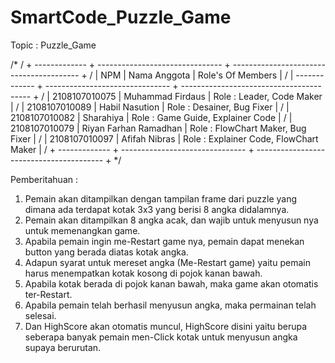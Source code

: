 # SmartCode_Puzzle_Game

Topic : Puzzle_Game

/*
/ + ------------- + ------------------------------- + ---------------------------------------- +
/ | NPM           | Nama Anggota                    |  Role's Of Members                       |
/ | ------------- + ------------------------------- + ---------------------------------------- +
/ | 2108107010075 | Muhammad Firdaus                |  Role : Leader, Code Maker               |
/ | 2108107010089 | Habil Nasution                  |  Role : Desainer, Bug Fixer              |
/ | 2108107010082 | Sharahiya                       |  Role : Game Guide, Explainer Code       |
/ | 2108107010079 | Riyan Farhan Ramadhan           |  Role : FlowChart Maker, Bug Fixer       |
/ | 2108107010097 | Afifah Nibras                   |  Role : Explainer Code, FlowChart Maker  |
/ + ------------- + ------------------------------- + ---------------------------------------- +
*/

Pemberitahuan :
1. Pemain akan ditampilkan dengan tampilan frame dari puzzle yang dimana ada terdapat kotak 3x3 yang berisi 8 angka didalamnya.
2. Pemain akan ditampilkan 8 angka acak, dan wajib untuk menyusun nya untuk memenangkan game.
3. Apabila pemain ingin me-Restart game nya, pemain dapat menekan button yang berada diatas kotak angka.
4. Adapun syarat untuk mereset angka (Me-Restart game) yaitu pemain harus menempatkan kotak kosong di pojok kanan bawah.
5. Apabila kotak berada di pojok kanan bawah, maka game akan otomatis ter-Restart.
6. Apabila pemain telah berhasil menyusun angka, maka permainan telah selesai.
7. Dan HighScore akan otomatis muncul, HighScore disini yaitu berupa seberapa banyak pemain men-Click kotak untuk menyusun angka supaya berurutan.

